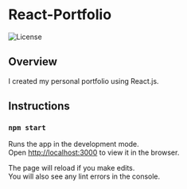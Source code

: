 # React-Portfolio
![License](https://img.shields.io/badge/License-APACHE2.0-blue.svg)<br />

## Overview

I created  my personal portfolio using React.js.

## Instructions
### `npm start`

Runs the app in the development mode.\
Open [http://localhost:3000](http://localhost:3000) to view it in the browser.

The page will reload if you make edits.\
You will also see any lint errors in the console.